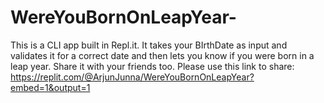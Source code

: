 # WereYouBornOnLeapYear-
This is a CLI app built in Repl.it. It takes your BIrthDate as input and validates it for a correct date and then lets you  know if you were born in a leap year.
Share it with your friends too.
Please use this link to share: https://replit.com/@ArjunJunna/WereYouBornOnLeapYear?embed=1&output=1
